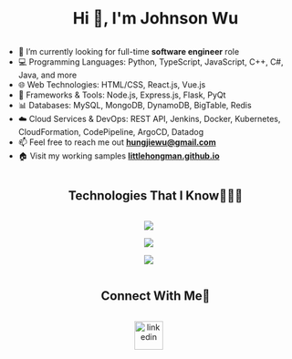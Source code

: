 
<!--h1 without bottom border-->
<div id="user-content-toc">
  <ul align="center">
    <summary><h1 style="display: inline-block">Hi 👋, I'm Johnson Wu</h1></summary>
  </ul>
</div>



<!--Intro start-->
- 🔭 I’m currently looking for full-time **software engineer** role
- 💻 Programming Languages: Python, TypeScript, JavaScript, C++, C#, Java, and more
- 🌐 Web Technologies: HTML/CSS, React.js, Vue.js
- 🔧 Frameworks & Tools: Node.js, Express.js, Flask, PyQt
- 📊 Databases: MySQL, MongoDB, DynamoDB, BigTable, Redis
- ☁️ Cloud Services & DevOps: REST API, Jenkins, Docker, Kubernetes, CloudFormation, CodePipeline, ArgoCD, Datadog
- 📫 Feel free to reach me out **hungjiewu@gmail.com**
- 🏠 Visit my working samples **[littlehongman.github.io](https://littlehongman.github.io/)**


<!--Intro end-->



<!--h1 without bottom border-->
<div id="user-content-toc">
  <ul align="center">
    <summary><h2 style="display: inline-block">Technologies That I Know👨🏻‍💻</h2></summary>
  </ul>
</div>
<!--tech stack icons-->
<p align="center">
  <a href="https://skillicons.dev">
    <img src="https://skillicons.dev/icons?i=py,c,cpp,cs,js,ts,java,kotlin,html,css,pytorch,tensorflow&perline=14" />
  </a>
</p>
<p align="center">
  <a href="https://skillicons.dev">
    <img src="https://skillicons.dev/icons?i=react,redux,vue,nodejs,expressjs,flask,heroku,mongodb,dynamodb,mysql,redis,postman,qt&perline=14" />
  </a>
</p>
<p align="center">
  <a href="https://skillicons.dev">
    <img src="https://skillicons.dev/icons?i=aws,gcp,azure,docker,kubernetes,jenkins,selenium&perline=14" />
  </a>
</p>


<!-- Connect with me -->
<!--h2 without bottom border-->
<div id="user-content-toc">
  <ul align="center">
    <summary><h2 style="display: inline-block">Connect With Me🤝</h2></summary>
  </ul>
</div>

<!--icons and links-->
<p align="center">
<a href="https://www.linkedin.com/in/hungjiewu/" target="blank"><img align="center" src="https://user-images.githubusercontent.com/88904952/234979284-68c11d7f-1acc-4f0c-ac78-044e1037d7b0.png" alt="linkedin" height="50" width="50" /></a>
  
</p>
